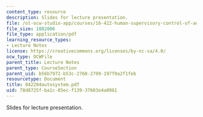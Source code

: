 ```yaml
---
content_type: resource
description: Slides for lecture presentation.
file: /ol-ocw-studio-app/courses/16-422-human-supervisory-control-of-automated-systems-spring-2004/78d8725fba1c85ecf13937603e4a0981_042204autosystem.pdf
file_size: 1882806
file_type: application/pdf
learning_resource_types:
- Lecture Notes
license: https://creativecommons.org/licenses/by-nc-sa/4.0/
ocw_type: OCWFile
parent_title: Lecture Notes
parent_type: CourseSection
parent_uid: b56b7972-b53c-2760-2799-197f9a2f1feb
resourcetype: Document
title: 042204autosystem.pdf
uid: 78d8725f-ba1c-85ec-f139-37603e4a0981
---
```

Slides for lecture presentation.